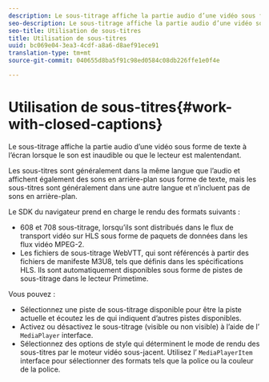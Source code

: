 ```yaml
---
description: Le sous-titrage affiche la partie audio d’une vidéo sous forme de texte à l’écran lorsque le son est inaudible ou que le lecteur est malentendant.
seo-description: Le sous-titrage affiche la partie audio d’une vidéo sous forme de texte à l’écran lorsque le son est inaudible ou que le lecteur est malentendant.
seo-title: Utilisation de sous-titres
title: Utilisation de sous-titres
uuid: bc069e04-3ea3-4cdf-a8a6-d8aef91ece91
translation-type: tm+mt
source-git-commit: 040655d8ba5f91c98ed0584c08db226ffe1e0f4e

---
```



# Utilisation de sous-titres{#work-with-closed-captions}

Le sous-titrage affiche la partie audio d’une vidéo sous forme de texte à l’écran lorsque le son est inaudible ou que le lecteur est malentendant.

Les sous-titres sont généralement dans la même langue que l’audio et affichent également des sons en arrière-plan sous forme de texte, mais les sous-titres sont généralement dans une autre langue et n’incluent pas de sons en arrière-plan.

Le SDK du navigateur prend en charge le rendu des formats suivants :

* 608 et 708 sous-titrage, lorsqu’ils sont distribués dans le flux de transport vidéo sur HLS sous forme de paquets de données dans les flux vidéo MPEG-2.
* Les fichiers de sous-titrage WebVTT, qui sont référencés à partir des fichiers de manifeste M3U8, tels que définis dans les spécifications HLS. Ils sont automatiquement disponibles sous forme de pistes de sous-titrage dans le lecteur Primetime.

Vous pouvez :

* Sélectionnez une piste de sous-titrage disponible pour être la piste actuelle et écoutez les  de qui indiquent d’autres pistes disponibles.
* Activez ou désactivez le sous-titrage (visible ou non visible) à l’aide de l’ `MediaPlayer` interface.
* Sélectionnez des options de style qui déterminent le mode de rendu des sous-titres par le moteur vidéo sous-jacent. Utilisez l’ `MediaPlayerItem` interface pour sélectionner des formats tels que la police ou la couleur de la police.

